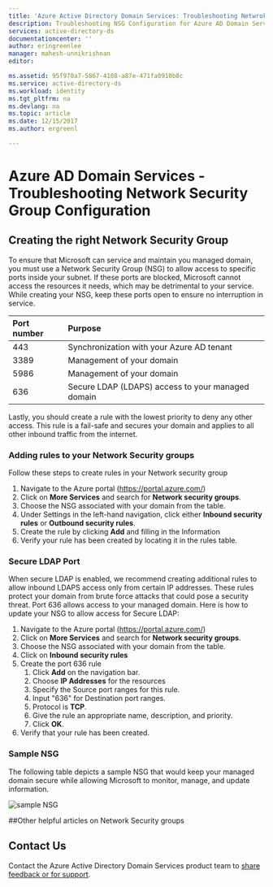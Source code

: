 ```yaml
---
title: 'Azure Active Directory Domain Services: Troubleshooting Netwrok Security Group Configuration | Microsoft Docs'
description: Troubleshooting NSG Configuration for Azure AD Domain Services
services: active-directory-ds
documentationcenter: ''
author: eringreenlee
manager: mahesh-unnikrishnan
editor:

ms.assetid: 95f970a7-5867-4108-a87e-471fa0910b8c
ms.service: active-directory-ds
ms.workload: identity
ms.tgt_pltfrm: na
ms.devlang: na
ms.topic: article
ms.date: 12/15/2017
ms.author: ergreenl

---
```

# Azure AD Domain Services - Troubleshooting Network Security Group Configuration



## Creating the right Network Security Group
To ensure that Microsoft can service and maintain you managed domain, you must use a Network Security Group (NSG) to allow access to specific ports inside your subnet. If these ports are blocked, Microsoft cannot access the resources it needs, which may be detrimental to your service. While creating your NSG, keep these ports open to ensure no interruption in service.

| Port number | Purpose|
|:----------|:------------|
| 443 | Synchronization with your Azure AD tenant |
| 3389 | Management of your domain |
| 5986 | Management of your domain |
| 636 | Secure LDAP (LDAPS) access to your managed domain |

Lastly, you should create a rule with the lowest priority to deny any other access. This rule is a fail-safe and secures your domain and applies to all other inbound traffic from the internet.

### Adding rules to your Network Security groups
Follow these steps to create rules in your Network security group
1. Navigate to the Azure portal (https://portal.azure.com/)
2. Click on **More Services** and search for **Network security groups**.
3. Choose the NSG associated with your domain from the table.
4. Under Settings in the left-hand navigation, click either **Inbound security rules** or **Outbound security rules**.
5. Create the rule by clicking **Add** and filling in the Information
6. Verify your rule has been created by locating it in the rules table.

### Secure LDAP Port

When secure LDAP is enabled, we recommend creating additional rules to allow inbound LDAPS access only from certain IP addresses. These rules protect your domain from brute force attacks that could pose a security threat. Port 636 allows access to your managed domain. Here is how to update your NSG to allow access for Secure LDAP:

1. Navigate to the Azure portal (https://portal.azure.com/)
2. Click on **More Services** and search for **Network security groups**.
3. Choose the NSG associated with your domain from the table.
4. Click on **Inbound security rules**
5. Create the port 636 rule
   1. Click **Add** on the navigation bar.
   2. Choose **IP Addresses** for the resources
   3. Specify the Source port ranges for this rule.
   4. Input "636" for Destination port ranges.
   5. Protocol is **TCP**.
   6. Give the rule an appropriate name, description, and priority.
   7. Click **OK**.
6. Verify that your rule has been created.

### Sample NSG
The following table depicts a sample NSG that would keep your managed domain secure while allowing Microsoft to monitor, manage, and update information.

![sample NSG](.\media\active-directory-domain-services-admin-guide\secure-ldap-sample-nsg.png)

##Other helpful articles on Network Security groups



## Contact Us
Contact the Azure Active Directory Domain Services product team to [share feedback or for support](active-directory-ds-contact-us.md).

